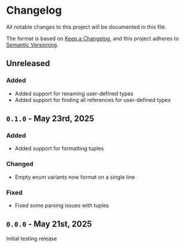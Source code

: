 <!-- markdownlint-disable MD023 -->
<!-- markdownlint-disable MD033 -->

# Changelog

All notable changes to this project will be documented in this file.

The format is based on [Keep a Changelog](https://keepachangelog.com/en/1.0.0/),
and this project adheres to [Semantic Versioning](https://semver.org/spec/v2.0.0.html).

## Unreleased

### Added

- Added support for renaming user-defined types
- Added support for finding all references for user-defined types

## `0.1.0` - May 23rd, 2025

### Added

- Added support for formatting tuples

### Changed

- Empty enum variants now format on a single line

### Fixed

- Fixed some parsing issues with tuples

[#2]: https://github.com/rojo-rbx/rokit/pull/2

## `0.0.0` - May 21st, 2025

Initial testing release
